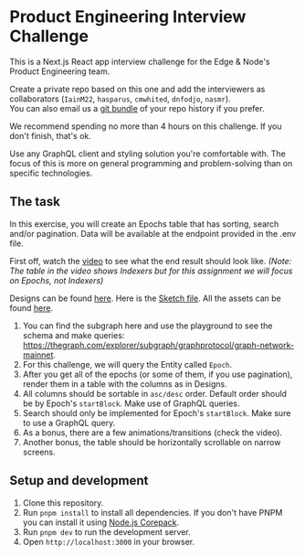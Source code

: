 # Product Engineering Interview Challenge

This is a Next.js React app interview challenge for the Edge & Node's Product Engineering team.

Create a private repo based on this one and add the interviewers as collaborators (`IainM22`, `hasparus`, `cmwhited`, `dnfodjo`, `nasmr`). \
You can also email us a [git bundle](https://git-scm.com/docs/git-bundle) of your repo history if you prefer.

We recommend spending no more than 4 hours on this challenge. If you don't finish, that's ok.

Use any GraphQL client and styling solution you're comfortable with. The focus of this is more on general programming and problem-solving than on specific technologies.

## The task

In this exercise, you will create an Epochs table that has sorting, search and/or pagination. Data will be available at the endpoint provided in the .env file.

First off, watch the [video](https://storage.googleapis.com/graph-web/blog/The%20Graph%20-%20Table.mov) to see what the end result should look like. *(Note: The table in the video shows Indexers but for this assignment we will focus on Epochs, not Indexers)*

Designs can be found [here](https://invis.io/6WZZK4QUGFZ). Here is the [Sketch file](https://storage.googleapis.com/graph-web/blog/The%20Graph%20-%20Table.sketch). All the assets can be found [here](https://storage.googleapis.com/graph-web/blog/Table%20Assets.zip).

1. You can find the subgraph here and use the playground to see the schema and make queries: https://thegraph.com/explorer/subgraph/graphprotocol/graph-network-mainnet.
2. For this challenge, we will query the Entity called `Epoch`.
3. After you get all of the epochs (or some of them, if you use pagination), render them in a table with the columns as in Designs.
4. All columns should be sortable in `asc/desc` order. Default order should be by Epoch's `startBlock`. Make use of GraphQL queries.
5. Search should only be implemented for Epoch's `startBlock`. Make sure to use a GraphQL query.
6. As a bonus, there are a few animations/transitions (check the video).
7. Another bonus, the table should be horizontally scrollable on narrow screens.

## Setup and development

1. Clone this repository.
2. Run `pnpm install` to install all dependencies. If you don't have PNPM you can install it using [Node.js Corepack](https://nodejs.org/api/corepack.html).
3. Run `pnpm dev` to run the development server.
4. Open `http://localhost:3000` in your browser.
